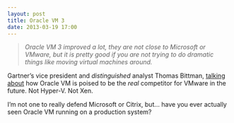 ```yaml
---
layout: post
title: Oracle VM 3
date: 2013-03-19 17:00
---
```



> _Oracle VM 3 improved a lot, they are not close to Microsoft or VMware, but it is pretty good if you are not trying to do dramatic things like moving virtual machines around._

Gartner’s vice president and _distinguished_ analyst Thomas Bittman, [talking about](http://www.theregister.co.uk/2013/03/19/gartner_virtualisation_market_overview/) how Oracle VM is poised to be the _real_ competitor for VMware in the future. Not Hyper-V. Not Xen.

I’m not one to really defend Microsoft or Citrix, but… have you ever actually seen Oracle VM running on a production system?
